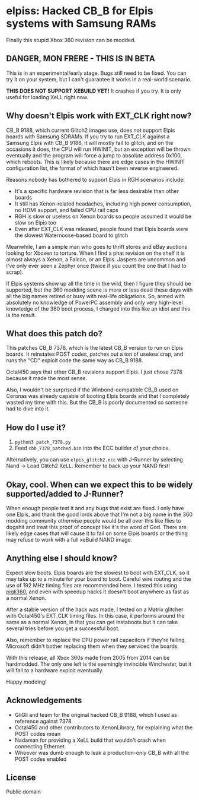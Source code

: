 # elpiss: Hacked CB_B for Elpis systems with Samsung RAMs

Finally this stupid Xbox 360 revision can be modded.

## DANGER, MON FRERE - THIS IS IN BETA

This is in an experimental/early stage. Bugs still need to be fixed. You can try it on your system, but I can't guarantee it works in
a real-world scenario.

**THIS DOES NOT SUPPORT XEBUILD YET!** It crashes if you try. It is only useful for loading XeLL right now.

## Why doesn't Elpis work with EXT_CLK right now?

CB_B 9188, which current Glitch2 images use, does not support Elpis boards with Samsung SDRAMs.
If you try to run EXT_CLK against a Samsung Elpis with CB_B 9188, it will mostly fail to glitch, and on the
occasions it does, the CPU will run HWINIT, but an exception will be thrown eventually and the program will
force a jump to absolute address 0x100, which reboots. This is likely because there are edge cases
in the HWINIT configuration list, the format of which hasn't been reverse engineered. 

Reasons nobody has bothered to support Elpis in RGH scenarios include:

- It's a specific hardware revision that is far less desirable than other boards
- It still has Xenon-related headaches, including high power consumption, no HDMI support, and failed CPU rail caps
- RGH is slow or useless on Xenon boards so people assumed it would be slow on Elpis too
- Even after EXT_CLK was released, people found that Elpis boards were the slowest Waternoose-based board to glitch

Meanwhile, I am a simple man who goes to thrift stores and eBay auctions looking for Xboxen to torture.
When I find a phat revision on the shelf it is almost always a Xenon, a Falcon, or an Elpis. Jaspers are
uncommon and I've only ever seen a Zephyr once (twice if you count the one that I had to scrap).

If Elpis systems show up all the time in the wild, then I figure they should be supported, but the 360
modding scene is more or less dead these days with all the big names retired or busy with real-life obligations.
So, armed with absolutely no knowledge of PowerPC assembly and only very high-level knowledge of the 360 boot process,
I charged into this like an idiot and this is the result.

## What does this patch do?

This patches CB_B 7378, which is the latest CB_B version to run on Elpis boards. It reinstates POST codes,
patches out a ton of useless crap, and runs the "CD" exploit code the same way as CB_B 9188.

Octal450 says that other CB_B revisions support Elpis. I just chose 7378 because it made the most sense.

Also, I wouldn't be surprised if the Winbond-compatible CB_B used on Coronas was already capable of
booting Elpis boards and that I completely wasted my time with this. But the CB_B is poorly documented
so someone had to dive into it.

## How do I use it?

1. `python3 patch_7378.py`
2. Feed `cbb_7378_patched.bin` into the ECC builder of your choice.

Alternatively, you can use `elpis_glitch2.ecc` with J-Runner by selecting Nand -> Load Glitch2 XeLL.
Remember to back up your NAND first!

## Okay, cool. When can we expect this to be widely supported/added to J-Runner?

When enough people test it and any bugs that exist are fixed. I only have one Elpis, and thank the good
lords above that I'm not a big name in the 360 modding community otherwise people would be all over this
like flies to dogshit and treat this proof of concept like it's the word of God. There are likely edge
cases that will cause it to fail on some Elpis boards or the thing may refuse to work with a full xeBuild NAND image.

## Anything else I should know?

Expect slow boots. Elpis boards are the slowest to boot with EXT_CLK, so it may take up to a minute
for your board to boot. Careful wire routing and the use of 192 MHz timing files are recommended here.
I tested this using [pigli360](https://github.com/wurthless-elektroniks/pigli360), and even with speedup
hacks it doesn't boot anywhere as fast as a normal Xenon.

After a stable version of the hack was made, I tested on a Matrix glitcher with Octal450's EXT_CLK timing
files. In this case, it performs around the same as a normal Xenon, in that you can get instaboots but it
can take several tries before you get a successful boot.

Also, remember to replace the CPU power rail capacitors if they're failing. Microsoft didn't bother
replacing them when they serviced the boards.

With this release, all Xbox 360s made from 2005 from 2014 can be hardmodded. The only one left is the
seemingly invincible Winchester, but it will fall to a hardware exploit eventually.

Happy modding!

## Acknowledgements

- GliGli and team for the original hacked CB_B 9188, which I used as reference against 7378
- Octal450 and other contributors to XenonLibrary, for explaining what the POST codes mean
- Nadaman for providing a XeLL build that wouldn't crash when connecting Ethernet
- Whoever was dumb enough to leak a production-only CB_B with all the POST codes enabled

## License

Public domain

